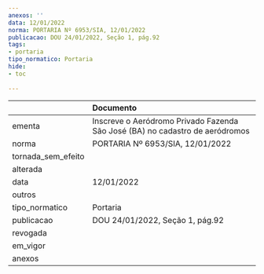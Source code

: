 ```yaml
---
anexos: ''
data: 12/01/2022
norma: PORTARIA Nº 6953/SIA, 12/01/2022
publicacao: DOU 24/01/2022, Seção 1, pág.92
tags:
- portaria
tipo_normatico: Portaria
hide: 
- toc 
 
---
```


|                    | Documento                                                                    |
|:-------------------|:-----------------------------------------------------------------------------|
| ementa             | Inscreve o Aeródromo Privado Fazenda São José (BA) no cadastro de aeródromos |
| norma              | PORTARIA Nº 6953/SIA, 12/01/2022                                             |
| tornada_sem_efeito |                                                                              |
| alterada           |                                                                              |
| data               | 12/01/2022                                                                   |
| outros             |                                                                              |
| tipo_normatico     | Portaria                                                                     |
| publicacao         | DOU 24/01/2022, Seção 1, pág.92                                              |
| revogada           |                                                                              |
| em_vigor           |                                                                              |
| anexos             |                                                                              |